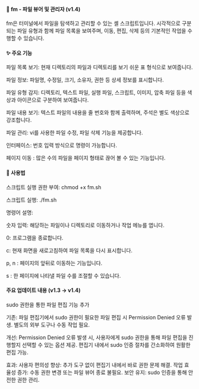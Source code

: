 #### 📂 fm - 파일 뷰어 및 관리자 (v1.4)
fm은 터미널에서 파일을 탐색하고 관리할 수 있는 셸 스크립트입니다. 시각적으로 구분되는 파일 유형과 함께 파일 목록을 보여주며, 이동, 편집, 삭제 등의 기본적인 작업을 수행할 수 있습니다.

#### ✨ 주요 기능
파일 목록 보기: 현재 디렉토리의 파일과 디렉토리를 보기 쉬운 표 형식으로 보여줍니다.

파일 정보: 파일명, 수정일, 크기, 소유자, 권한 등 상세 정보를 표시합니다.

파일 유형 감지: 디렉토리, 텍스트 파일, 실행 파일, 스크립트, 이미지, 압축 파일 등을 색상과 아이콘으로 구분하여 보여줍니다.

파일 내용 보기: 텍스트 파일의 내용을 줄 번호와 함께 출력하며, 주석은 별도 색상으로 강조합니다.

파일 관리: vi를 사용한 파일 수정, 파일 삭제 기능을 제공합니다.

인터페이스: 번호 입력 방식으로 명령이 가능합니다.

페이지 이동 : 많은 수의 파일을 페이지 형태로 끊어 볼 수 있는 기능입니다.

#### 🚀 사용법
스크립트 실행 권한 부여: chmod +x fm.sh

스크립트 실행: ./fm.sh

명령어 설명:

숫자 입력: 해당하는 파일이나 디렉토리로 이동하거나 작업 메뉴를 엽니다.

0: 프로그램을 종료합니다.

c: 현재 화면을 새로고침하여 파일 목록을 다시 표시합니다.

p, n : 페이지의 앞뒤로 이동하는 기능입니다.

s : 한 페이지에 나타낼 파일 수를 조절할 수 있습니다.

#### 주요 업데이트 내용 (v1.3 → v1.4)
sudo 권한을 통한 파일 편집 기능 추가

기존: 파일 편집기에서 sudo 권한이 필요한 파일 편집 시 Permission Denied 오류 발생.
     별도의 외부 도구나 수동 작업 필요.

개선: Permission Denied 오류 발생 시, 사용자에게 sudo 권한을 통해 파일 편집을 진행할지 선택할 수 있는 옵션 제공.
     편집기 내에서 sudo 인증 절차를 간소화하여 원활한 편집 가능.


효과: 사용자 편의성 향상: 추가 도구 없이 편집기 내에서 바로 권한 문제 해결.
      작업 효율성 증가: 수동 권한 변경 또는 파일 뷰어 종료 불필요.
      보안 유지: sudo 인증을 통해 안전한 권한 관리.